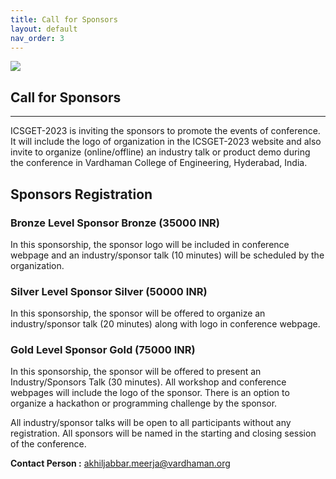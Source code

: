 ```yaml
---
title: Call for Sponsors
layout: default
nav_order: 3
---
```

![](../../assets/images/bg_windmill.jpg)
## Call for Sponsors
---

ICSGET-2023 is inviting the sponsors to promote the events of conference. It will include the logo of organization in the ICSGET-2023 website and also invite to organize (online/offline) an industry talk or product demo during the conference in Vardhaman College of Engineering, Hyderabad, India.

## Sponsors Registration

### Bronze Level Sponsor   Bronze (35000 INR)
In this sponsorship, the sponsor logo will be included in conference webpage and an industry/sponsor talk (10 minutes) will be scheduled by the organization.

### Silver Level Sponsor   Silver (50000 INR)
In this sponsorship, the sponsor will be offered to organize an industry/sponsor talk (20 minutes) along with logo in conference webpage.

### Gold Level Sponsor   Gold (75000 INR)
In this sponsorship, the sponsor will be offered to present an Industry/Sponsors Talk (30 minutes). All workshop and conference webpages will include the logo of the sponsor. There is an option to organize a hackathon or programming challenge by the sponsor.

All industry/sponsor talks will be open to all participants without any registration. All sponsors will be named in the starting and closing session of the conference.


**Contact Person :** [akhiljabbar.meerja@vardhaman.org](akhiljabbar.meerja@vardhaman.org)
